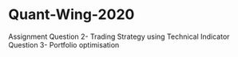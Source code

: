 # Quant-Wing-2020
Assignment
Question 2- Trading Strategy using Technical Indicator
Question 3- Portfolio optimisation
